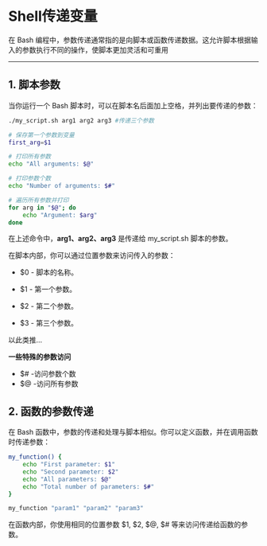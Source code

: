 # Shell传递变量

在 Bash 编程中，参数传递通常指的是向脚本或函数传递数据。这允许脚本根据输入的参数执行不同的操作，使脚本更加灵活和可重用

---

## 1. 脚本参数

当你运行一个 Bash 脚本时，可以在脚本名后面加上空格，并列出要传递的参数：
```bash
./my_script.sh arg1 arg2 arg3 #传递三个参数

# 保存第一个参数到变量
first_arg=$1

# 打印所有参数
echo "All arguments: $@"

# 打印参数个数
echo "Number of arguments: $#"

# 遍历所有参数并打印
for arg in "$@"; do
    echo "Argument: $arg"
done

```

在上述命令中，**arg1、arg2、arg3** 是传递给 my_script.sh 脚本的参数。

在脚本内部，你可以通过位置参数来访问传入的参数：

- $0 - 脚本的名称。

- $1 - 第一个参数。

- $2 - 第二个参数。

- $3 - 第三个参数。

以此类推...

**一些特殊的参数访问**

- $# -访问参数个数
- $@ -访问所有参数

## 2. 函数的参数传递

在 Bash 函数中，参数的传递和处理与脚本相似。你可以定义函数，并在调用函数时传递参数：

```bash
my_function() {
    echo "First parameter: $1"
    echo "Second parameter: $2"
    echo "All parameters: $@"
    echo "Total number of parameters: $#"
}

my_function "param1" "param2" "param3"
```
在函数内部，你使用相同的位置参数 $1, $2, $@, $# 等来访问传递给函数的参数。

